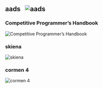 ## aads &nbsp;&nbsp;![aads](https://progress-bar.dev/2/?title=31/1506)
### Competitive Programmer’s Handbook
![Competitive Programmer’s Handbook](https://progress-bar.dev/0/?title=0/1)
### skiena
![skiena](https://progress-bar.dev/0/?title=0/542)
### cormen 4
![cormen 4](https://progress-bar.dev/3/?title=31/963)
